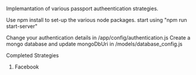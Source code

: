 Implemantation of various passport autheentication strategies.

Use npm install to set-up the various node packages.
start using "npm run start-server"

Change your authentication details in /app/config/authentication.js
Create a mongo database and update mongoDbUri in /models/database_config.js

Completed Strategies
1. Facebook